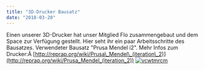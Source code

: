```yaml
---
title: "3D-Drucker Bausatz"
date: "2018-03-20"
---
```


Einen unserer 3D-Drucker hat unser Mitglied Flo zusammengebaut und dem Space zur Verfügung gestellt. Hier seht ihr ein paar Arbeitsschritte des Bausatzes. Verwendeter Bausatz "Prusa Mendel i2". Mehr Infos zum Drucker:Â [http://reprap.org/wiki/Prusa\_Mendel\_(iteration\_2)](http://reprap.org/wiki/Prusa_Mendel_(iteration_2)) [![vcwtmrcm](https://hackzogtum-coburg.de/wp-content/uploads/2018/03/vcwtmrcm.gif)](https://hackzogtum-coburg.de/wp-content/uploads/2018/03/vcwtmrcm.gif)
